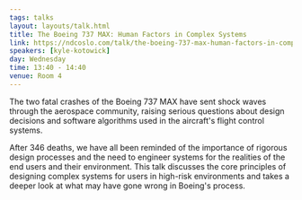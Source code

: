 ```yaml
---
tags: talks
layout: layouts/talk.html
title: The Boeing 737 MAX: Human Factors in Complex Systems
link: https://ndcoslo.com/talk/the-boeing-737-max-human-factors-in-complex-systems/
speakers: [kyle-kotowick]
day: Wednesday
time: 13:40 - 14:40
venue: Room 4
---
```

The two fatal crashes of the Boeing 737 MAX have sent shock waves through the aerospace community, raising serious questions about design decisions and software algorithms used in the aircraft's flight control systems.

After 346 deaths, we have all been reminded of the importance of rigorous design processes and the need to engineer systems for the realities of the end users and their environment. This talk discusses the core principles of designing complex systems for users in high-risk environments and takes a deeper look at what may have gone wrong in Boeing's process.